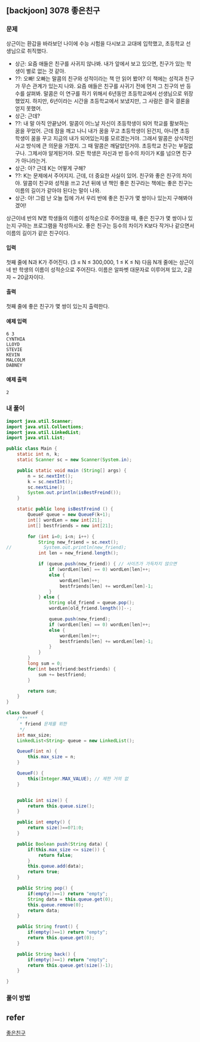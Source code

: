 ## [backjoon] 3078 좋은친구

### 문제

상근이는 환갑을 바라보던 나이에 수능 시험을 다시보고 교대에 입학했고, 초등학교 선생님으로 취직했다.

- 상근: 요즘 애들은 친구를 사귀지 않나봐. 내가 앞에서 보고 있으면, 친구가 있는 학생이 별로 없는 것 같아.
- ??: 오빠! 오빠는 말콤의 친구와 성적이라는 책 안 읽어 봤어? 이 책에는 성적과 친구가 무슨 관계가 있는지 나와. 요즘 애들은 친구를 사귀기 전에 먼저 그 친구의 반 등수를 살펴봐. 말콤은 이 연구를 하기 위해서 6년동안 초등학교에서 선생님으로 위장 했었지. 하지만, 6년이라는 시간을 초등학교에서 보냈지만, 그 사람은 결국 결론을 얻지 못했어.
- 상근: 근데?
- ??: 내 말 아직 안끝났어. 말콤이 어느날 자신이 초등학생이 되어 학교를 활보하는 꿈을 꾸었어. 근데 잠을 깨고 나니 내가 꿈을 꾸고 초등학생이 된건지, 아니면 초등학생이 꿈을 꾸고 지금의 내가 되어있는지를 모르겠는거야. 그래서 말콤은 상식적인 사고 방식에 큰 의문을 가졌지. 그 때 말콤은 깨달았던거야. 초등학교 친구는 부질없구나. 그제서야 알게된거야. 모든 학생은 자신과 반 등수의 차이가 K를 넘으면 친구가 아니라는거.
- 상근: 아? 근데 K는 어떻게 구해?
- ??: K는 문제에서 주어지지. 근데, 더 중요한 사실이 있어. 친구와 좋은 친구의 차이야. 말콤이 친구와 성적을 쓰고 2년 뒤에 낸 책인 좋은 친구라는 책에는 좋은 친구는 이름의 길이가 같아야 된다는 말이 나와.
- 상근: 아! 그럼 난 오늘 집에 가서 우리 반에 좋은 친구가 몇 쌍이나 있는지 구해봐야 겠어!

상근이네 반의 N명 학생들의 이름이 성적순으로 주어졌을 때, 좋은 친구가 몇 쌍이나 있는지 구하는 프로그램을 작성하시오. 좋은 친구는 등수의 차이가 K보다 작거나 같으면서 이름의 길이가 같은 친구이다.

#### 입력

첫째 줄에 N과 K가 주어진다. (3 ≤ N ≤ 300,000, 1 ≤ K ≤ N) 다음 N개 줄에는 상근이네 반 학생의 이름이 성적순으로 주어진다. 이름은 알파벳 대문자로 이루어져 있고, 2글자 ~ 20글자이다.

#### 출력

첫째 줄에 좋은 친구가 몇 쌍이 있는지 출력한다.

#### 예제 입력

```
6 3
CYNTHIA
LLOYD
STEVIE
KEVIN
MALCOLM
DABNEY
```

#### 예제 출력

```
2
```

### 내 풀이

```java
import java.util.Scanner;
import java.util.Collections;
import java.util.LinkedList;
import java.util.List;

public class Main {
    static int n, k;
    static Scanner sc = new Scanner(System.in);

    public static void main (String[] args) {
        n = sc.nextInt();
        k = sc.nextInt();
        sc.nextLine();
        System.out.println(isBestFreind());
    }

    static public long isBestFreind () {
        QueueF queue = new QueueF(k+1);
        int[] wordLen = new int[21];
        int[] bestfriends = new int[21];

        for (int i=0; i<n; i++) {
            String new_friend = sc.next();
//            System.out.println(new_friend);
            int len = new_friend.length();

            if (queue.push(new_friend)) { // 사이즈가 가득차지 않으면
                if (wordLen[len] == 0) wordLen[len]++;
                else {
                    wordLen[len]++;
                    bestfriends[len] += wordLen[len]-1;
                }
            } else {
                String old_friend = queue.pop();
                wordLen[old_friend.length()]--;

                queue.push(new_friend);
                if (wordLen[len] == 0) wordLen[len]++;
                else {
                    wordLen[len]++;
                    bestfriends[len] += wordLen[len]-1;
                }
            }
        }
        long sum = 0;
        for(int bestfriend:bestfriends) {
            sum += bestfriend;
        }

        return sum;
    }
}

class QueueF {
    /***
     * friend 문제를 위한
     */
    int max_size;
    LinkedList<String> queue = new LinkedList();

    QueueF(int n) {
        this.max_size = n;
    }

    QueueF() {
        this(Integer.MAX_VALUE); // 제한 거의 없
    }


    public int size() {
        return this.queue.size();
    }

    public int empty() {
        return size()==0?1:0;
    }

    public Boolean push(String data) {
        if(this.max_size <= size()) {
            return false;
        }
        this.queue.add(data);
        return true;
    }

    public String pop() {
        if(empty()==1) return "empty";
        String data = this.queue.get(0);
        this.queue.remove(0);
        return data;
    }

    public String front() {
        if(empty()==1) return "empty";
        return this.queue.get(0);
    }

    public String back() {
        if(empty()==1) return "empty";
        return this.queue.get(size()-1);
    }

}

```

### 풀이 방법

## refer

[좋은친구](https://www.acmicpc.net/problem/3078)

